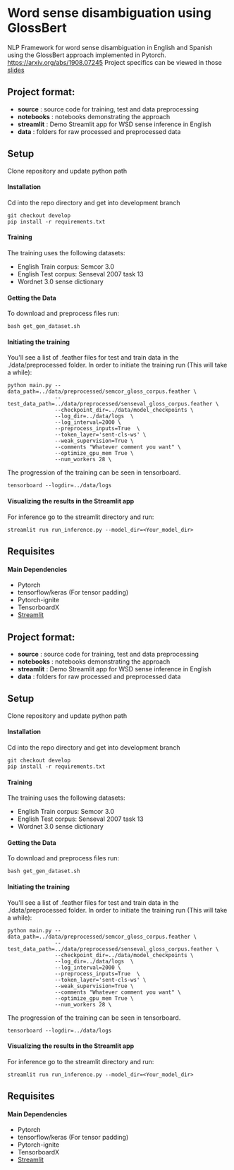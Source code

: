 # Word sense disambiguation using GlossBert
NLP Framework for word sense disambiguation in English and Spanish using the GlossBert approach implemented in Pytorch.
https://arxiv.org/abs/1908.07245
Project specifics can be viewed in those [slides](https://bit.ly/2mL0fo9)


## Project format:
- **source** : source code for training, test and data preprocessing
- **notebooks** : notebooks demonstrating the approach
- **streamlit** : Demo Streamlit app for WSD sense inference in English
- **data** : folders for raw processed and preprocessed data
 <!---
- **tests** : Put all source code for testing in an easy to find location
-  **configs** : Enable modification of all preset variables within single directory (consisting of one or many config files for separate tasks)
- **data** : Include example a small amount of data in the Github repository so tests can be run to validate installation
- **build** : Include scripts that automate building of a standalone environment
- **static** : Any images or content to include in the README or web framework if part of the pipeline -->

## Setup
Clone repository and update python path

#### Installation
Cd into the repo directory and get into development branch
```
git checkout develop
pip install -r requirements.txt
```
#### Training

The training uses the following datasets:
- English Train corpus: Semcor 3.0 
- English Test corpus: Senseval 2007 task 13
- Wordnet 3.0 sense dictionary

#### Getting the Data
To download and preprocess files run:
```
bash get_gen_dataset.sh
```  

#### Initiating the training

You'll see a list of .feather files for test and train data in the ./data/preprocessed folder. 
In order to initiate the training run (This will take a while):
```
python main.py --data_path=../data/preprocessed/semcor_gloss_corpus.feather \
               --test_data_path=../data/preprocessed/senseval_gloss_corpus.feather \
               --checkpoint_dir=../data/model_checkpoints \
               --log_dir=../data/logs  \
               --log_interval=2000 \
               --preprocess_inputs=True  \
               --token_layer='sent-cls-ws' \
               --weak_supervision=True \
               --comments "Whatever comment you want" \
               --optimize_gpu_mem True \
               --num_workers 28 \
```

The progression of the training can be seen in tensorboard.

```
tensorboard --logdir=../data/logs 
```




#### Visualizing the results in the Streamlit app

For inference go to the streamlit directory and run:

```
streamlit run run_inference.py --model_dir=<Your_model_dir>
```




## Requisites

#### Main Dependencies

- Pytorch
- tensorflow/keras (For tensor padding) 
- Pytorch-ignite
- TensorboardX
- [Streamlit](streamlit.io)


<!--
#### Installation
To install the package above, pleae run:
```shell
pip install -r requiremnts
```

## Build Environment
- Include instructions of how to launch scripts in the build subfolder
- Build scripts can include shell scripts or python setup.py files
- The purpose of these scripts is to build a standalone environment, for running the code in this repository
- The environment can be for local use, or for use in a cloud environment
- If using for a cloud environment, commands could include CLI tools from a cloud provider (i.e. gsutil from Google Cloud Platform)
```
# Example

# Step 1
# Step 2
```

## Configs
- We recommond using either .yaml or .txt for your config files, not .json
- **DO NOT STORE CREDENTIALS IN THE CONFIG DIRECTORY!!**
- If credentials are needed, use environment variables or HashiCorp's [Vault](https://www.vaultproject.io/)


## Test
- Include instructions for how to run all tests after the software is installed
```
# Example

# Step 1
# Step 2
```

## Run Inference
- Include instructions on how to run inference
- i.e. image classification on a single image for a CNN deep learning project
```
# Example

# Step 1
# Step 2
```

## Build Model
- Include instructions of how to build the model
- This can be done either locally or on the cloud
```
# Example

# Step 1
# Step 2
```

## Serve Model
- Include instructions of how to set up a REST or RPC endpoint
- This is for running remote inference via a custom model
```
# Example

# Step 1
# Step 2
```

## Analysis
- Include some form of EDA (exploratory data analysis)
- And/or include benchmarking of the model and results
```
# Example

# Step 1
# Step 2
```

-->

## Project format:
- **source** : source code for training, test and data preprocessing
- **notebooks** : notebooks demonstrating the approach
- **streamlit** : Demo Streamlit app for WSD sense inference in English
- **data** : folders for raw processed and preprocessed data
 <!---
- **tests** : Put all source code for testing in an easy to find location
-  **configs** : Enable modification of all preset variables within single directory (consisting of one or many config files for separate tasks)
- **data** : Include example a small amount of data in the Github repository so tests can be run to validate installation
- **build** : Include scripts that automate building of a standalone environment
- **static** : Any images or content to include in the README or web framework if part of the pipeline -->

## Setup
Clone repository and update python path

#### Installation
Cd into the repo directory and get into development branch
```
git checkout develop
pip install -r requirements.txt
```
#### Training

The training uses the following datasets:
- English Train corpus: Semcor 3.0 
- English Test corpus: Senseval 2007 task 13
- Wordnet 3.0 sense dictionary

#### Getting the Data
To download and preprocess files run:
```
bash get_gen_dataset.sh
```  

#### Initiating the training

You'll see a list of .feather files for test and train data in the ./data/preprocessed folder. 
In order to initiate the training run (This will take a while):
```
python main.py --data_path=../data/preprocessed/semcor_gloss_corpus.feather \
               --test_data_path=../data/preprocessed/senseval_gloss_corpus.feather \
               --checkpoint_dir=../data/model_checkpoints \
               --log_dir=../data/logs  \
               --log_interval=2000 \
               --preprocess_inputs=True  \
               --token_layer='sent-cls-ws' \
               --weak_supervision=True \
               --comments "Whatever comment you want" \
               --optimize_gpu_mem True \
               --num_workers 28 \
```

The progression of the training can be seen in tensorboard.

```
tensorboard --logdir=../data/logs 
```




#### Visualizing the results in the Streamlit app

For inference go to the streamlit directory and run:

```
streamlit run run_inference.py --model_dir=<Your_model_dir>
```




## Requisites

#### Main Dependencies

- Pytorch
- tensorflow/keras (For tensor padding) 
- Pytorch-ignite
- TensorboardX
- [Streamlit](streamlit.io)


<!--
#### Installation
To install the package above, pleae run:
```shell
pip install -r requiremnts
```

## Build Environment
- Include instructions of how to launch scripts in the build subfolder
- Build scripts can include shell scripts or python setup.py files
- The purpose of these scripts is to build a standalone environment, for running the code in this repository
- The environment can be for local use, or for use in a cloud environment
- If using for a cloud environment, commands could include CLI tools from a cloud provider (i.e. gsutil from Google Cloud Platform)
```
# Example

# Step 1
# Step 2
```

## Configs
- We recommond using either .yaml or .txt for your config files, not .json
- **DO NOT STORE CREDENTIALS IN THE CONFIG DIRECTORY!!**
- If credentials are needed, use environment variables or HashiCorp's [Vault](https://www.vaultproject.io/)


## Test
- Include instructions for how to run all tests after the software is installed
```
# Example

# Step 1
# Step 2
```

## Run Inference
- Include instructions on how to run inference
- i.e. image classification on a single image for a CNN deep learning project
```
# Example

# Step 1
# Step 2
```

## Build Model
- Include instructions of how to build the model
- This can be done either locally or on the cloud
```
# Example

# Step 1
# Step 2
```

## Serve Model
- Include instructions of how to set up a REST or RPC endpoint
- This is for running remote inference via a custom model
```
# Example

# Step 1
# Step 2
```

## Analysis
- Include some form of EDA (exploratory data analysis)
- And/or include benchmarking of the model and results
```
# Example

# Step 1
# Step 2
```

-->
